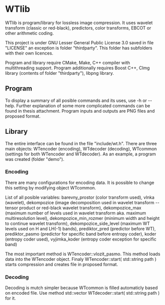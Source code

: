 # WTlib
WTlib is program/library for lossless image compression.
It uses wavelet transform (classic or red-black), predictors, color transforms, EBCOT or other arithmetic coding.

This project is under GNU Lesser General Public License 3.0 saved in file "LICENSE" an exception is folder "thirdparty".
This folder has subfolders with their own licences.

Program and library require CMake, Make, C++ compiler with multithreading support.
Program additionally requires Boost C++, CImg library (contents of folder "thirdparty"), libpng library.

## Program
To display a summary of all posible commands and its uses, use -h or --help. 
Further explanation of some more complicated commands can be found in thesis attachment.
Program inputs and outputs are PNG files and proposed format.


## Library
The entire interface can be found in the file "include/wt.h".
There are three main objects: WTencoder (encoding), WTdecoder (decoding), WTcommon (settings for both WTencoder and WTdecoder).
As an example, a program was created (folder "demo").


### Encoding
There are many configurations for encoding data.
It is possible to change this setting by modifying object WTcommon.

List of all posible variables:
barevny_prostor (color transform used), 
vlnka (wavelet), 
dekompozice (image decomposition used in wavelet transform -- tensor product or red-black wavelet transform), 
dekompozice_max (maximum number of levels used in wavelet transform aka. maximum multiresolution level), 
dekompozice_min_rozmer (minimum width and height to continue wavelet transform), 
dekompozice_side_level (maximum WT levels used on H and LH(-1) bands), 
prediktor_pred (predictor before WT), 
prediktor_pasmo (predictor for specific band before entropy coder), 
koder (entropy coder used), 
vyjimka_koder (entropy coder exception for specific band)

The most important method is WTencoder::vlozit_pasmo.
This method loads data into the WTencoder object.
Finaly WTencoder::start( std::string path ) starts compression and creates file in proposed format.

### Decoding
Decoding is mutch simpler because WTcommon is filled automaticly based on encoded file.
Use method std::vector<WTdata> WTdecoder::start( std::string path ) for it.








